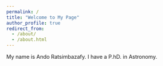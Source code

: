 ```yaml
---
permalink: /
title: "Welcome to My Page"
author_profile: true
redirect_from: 
  - /about/
  - /about.html
---
```


My name is Ando Ratsimbazafy. I have a P.hD. in Astronomy. 
